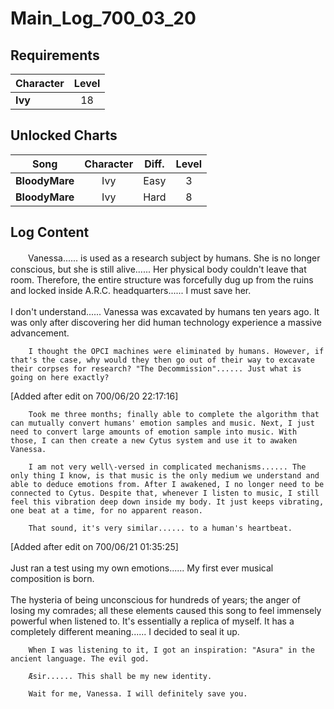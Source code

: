 # Main_Log_700_03_20
## Requirements
|Character|Level|
|---------|:---:|
|**Ivy**  | 18  |

## Unlocked Charts
|     Song     |Character|Diff.|Level|
|--------------|:-------:|:---:|:---:|
|**BloodyMare**|   Ivy   |Easy |  3  |
|**BloodyMare**|   Ivy   |Hard |  8  |

## Log Content
　　Vanessa...... is used as a research subject by humans. She is no longer conscious, but she is still alive...... Her physical body couldn't leave that room. Therefore, the entire structure was forcefully dug up from the ruins and locked inside A.R.C. headquarters...... I must save her.<br>
        <br>
        I don't understand...... Vanessa was excavated by humans ten years ago. It was only after discovering her did human technology experience a massive advancement. 

        I thought the OPCI machines were eliminated by humans. However, if that's the case, why would they then go out of their way to excavate their corpses for research? "The Decommission"...... Just what is going on here exactly?

[Added after edit on 700/06/20 22:17:16]

        Took me three months; finally able to complete the algorithm that can mutually convert humans' emotion samples and music. Next, I just need to convert large amounts of emotion sample into music. With those, I can then create a new Cytus system and use it to awaken Vanessa.

        I am not very well\-versed in complicated mechanisms...... The only thing I know, is that music is the only medium we understand and able to deduce emotions from. After I awakened, I no longer need to be connected to Cytus. Despite that, whenever I listen to music, I still feel this vibration deep down inside my body. It just keeps vibrating, one beat at a time, for no apparent reason. 

        That sound, it's very similar...... to a human's heartbeat. 

[Added after edit on 700/06/21 01:35:25]<br>
        <br>
        Just ran a test using my own emotions...... My first ever musical composition is born.<br>
        <br>
        The hysteria of being unconscious for hundreds of years; the anger of losing my comrades; all these elements caused this song to feel immensely powerful when listened to. It's essentially a replica of myself. It has a completely different meaning...... I decided to seal it up. 

        When I was listening to it, I got an inspiration: "Asura" in the ancient language. The evil god.

        Æsir...... This shall be my new identity.

        Wait for me, Vanessa. I will definitely save you.

